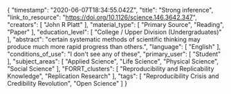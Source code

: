 {
    "timestamp": "2020-06-07T18:34:55.042Z",
    "title": "Strong inference",
    "link_to_resource": "https://doi.org/10.1126/science.146.3642.347",
    "creators": [
        "John R Platt"
    ],
    "material_type": [
        "Primary Source",
        "Reading",
        "Paper"
    ],
    "education_level": [
        "College / Upper Division (Undergraduates)"
    ],
    "abstract": "certain systematic methods of scientific thinking may produce much more rapid progress than others.",
    "language": [
        "English"
    ],
    "conditions_of_use": "I don't see any of these",
    "primary_user": [
        "Student"
    ],
    "subject_areas": [
        "Applied Science",
        "Life Science",
        "Physical Science",
        "Social Science"
    ],
    "FORRT_clusters": [
        "Reproducibility and Replicability Knowledge",
        "Replication Research"
    ],
    "tags": [
        "Reproducibility Crisis and Credibility Revolution",
        "Open Science"
    ]
}